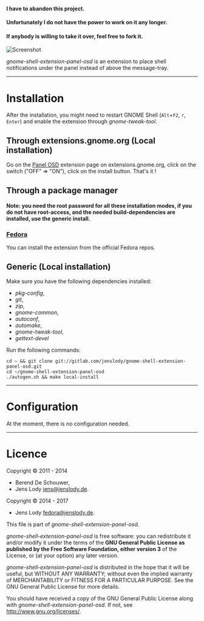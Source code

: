 #### I have to abandon this project.
#### Unfortunately I do not have the power to work on it any longer.
#### If anybody is willing to take it over, feel free to fork it.

![Screenshot](https://gitlab.com/jenslody/gnome-shell-extension-panel-osd/raw/master/data/Screenshot.jpg)

*gnome-shell-extension-panel-osd* is an extension to place shell notifications under the panel instead of above the message-tray.

----

# Installation

After the installation, you might need to restart GNOME Shell (`Alt`+`F2`, `r`, `Enter`) and enable the extension through *gnome-tweak-tool*.

## Through extensions.gnome.org (Local installation)

Go on the [Panel OSD](https://extensions.gnome.org/extension/708/panel-osd/) extension page on extensions.gnome.org, click on the switch ("OFF" => "ON"), click on the install button. That's it !

## Through a package manager

#### Note: you need the root password for all these installation modes, if you do not have root-access, and the needed build-dependencies are installed, use the generic install.

### [Fedora](https://fedoraproject.org/)

You can install the extension from the official Fedora repos.

## Generic (Local installation)

Make sure you have the following dependencies installed:
* *pkg-config*,
* *git*,
* *zip*,
* *gnome-common*,
* *autoconf*,
* *automake*,
* *gnome-tweak-tool*,
* *gettext-devel*

Run the following commands:

	cd ~ && git clone git://gitlab.com/jenslody/gnome-shell-extension-panel-osd.git
	cd ~/gnome-shell-extension-panel-osd
	./autogen.sh && make local-install

----

# Configuration

At the moment, there is no configuration needed.

----

# Licence

Copyright &copy; 2011 - 2014

* Berend De Schouwer,
* Jens Lody <jens@jenslody.de>.

Copyright &copy; 2014 - 2017

* Jens Lody <fedora@jenslody.de>.

This file is part of *gnome-shell-extension-panel-osd*.

*gnome-shell-extension-panel-osd* is free software: you can redistribute it and/or modify it under the terms of the **GNU General Public License as published by the Free Software Foundation, either version 3** of the License, or (at your option) any later version.

*gnome-shell-extension-panel-osd* is distributed in the hope that it will be useful, but WITHOUT ANY WARRANTY; without even the implied warranty of MERCHANTABILITY or FITNESS FOR A PARTICULAR PURPOSE.  See the GNU General Public License for more details.

You should have received a copy of the GNU General Public License along with *gnome-shell-extension-panel-osd*.  If not, see <http://www.gnu.org/licenses/>.

